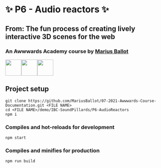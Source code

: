 # ✨ P6 - Audio reactors ✨
## From: The fun process of creating lively interactive 3D scenes for the web
### An Awwwards Academy course by <a target="_blank" href="https://mariusballot.com">Marius Ballot</a>

<div style="display: flex">
    <img src="https://aws1.discourse-cdn.com/standard17/uploads/threejs/original/2X/e/e4f86d2200d2d35c30f7b1494e96b9595ebc2751.png" height="50px">
    <img src="https://upload.wikimedia.org/wikipedia/commons/thumb/9/95/Vue.js_Logo_2.svg/1184px-Vue.js_Logo_2.svg.png" height="50px">
    <img src="https://upload.wikimedia.org/wikipedia/commons/2/25/WebGL_Logo.svg" height="50px">
</div>


## Project setup
```
git clone https://github.com/MariusBallot/07-2021-Awwwards-Course-Documentation.git <FILE NAME>
cd <FILE NAME>/demo/IBC-SoundPillards/P6-AudioReactors
npm i
```

### Compiles and hot-reloads for development
```
npm start
```

### Compiles and minifies for production
```
npm run build
```